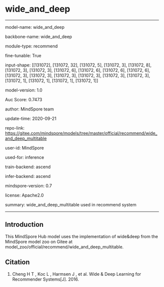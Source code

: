 # wide_and_deep

---

model-name: wide_and_deep

backbone-name: wide_and_deep

module-type: recommend

fine-tunable: True

input-shape: [[131072], [131072, 32], [131072, 5], [131072, 3], [131072, 8], [131072, 3],
[131072, 3], [131072, 6], [131072, 6], [131072, 6], [131072, 6], [131072, 3], [131072, 3],
[131072, 3], [131072, 3], [131072, 3], [131072, 3], [131072, 1], [131072, 1], [131072, 1],
[131072, 1]]

model-version: 1.0

Auc Score: 0.7473

author: MindSpore team

update-time: 2020-09-21

repo-link: <https://gitee.com/mindspore/models/tree/master/official/recommend/wide_and_deep_multitable>

user-id: MindSpore

used-for: inference

train-backend: ascend

infer-backend: ascend

mindspore-version: 0.7

license: Apache2.0

summary: wide_and_deep_multitable used in recommend system

---

## Introduction

This MindSpore Hub model uses the implementation of wide&deep from the MindSpore model zoo on Gitee at model_zoo/official/recommend/wide_and_deep_multitable.

## Citation

1. Cheng H T , Koc L , Harmsen J , et al. Wide & Deep Learning for Recommender Systems[J]. 2016.
